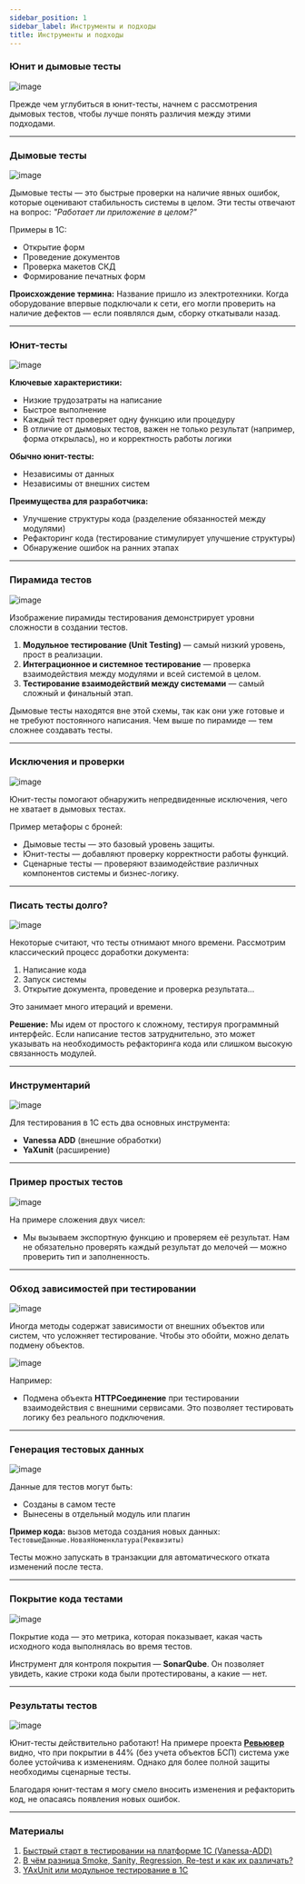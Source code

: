```yaml
---
sidebar_position: 1
sidebar_label: Инструменты и подходы
title: Инструменты и подходы
---
```

### **Юнит и дымовые тесты**

![image](img/0_Yunit%20i%20dymovye%20testy.jpg)

Прежде чем углубиться в юнит-тесты, начнем с рассмотрения дымовых тестов, чтобы лучше понять различия между этими подходами.

---

### **Дымовые тесты**

![image](img/1_Dymovye%20testy.jpg)

Дымовые тесты — это быстрые проверки на наличие явных ошибок, которые оценивают стабильность системы в целом. Эти тесты отвечают на вопрос: *"Работает ли приложение в целом?"*

Примеры в 1С:
- Открытие форм
- Проведение документов
- Проверка макетов СКД
- Формирование печатных форм

**Происхождение термина:**
Название пришло из электротехники. Когда оборудование впервые подключали к сети, его могли проверить на наличие дефектов — если появлялся дым, сборку откатывали назад.

---

### **Юнит-тесты**

![image](img/2_Yunit-testy.jpg)

**Ключевые характеристики:**
- Низкие трудозатраты на написание
- Быстрое выполнение
- Каждый тест проверяет одну функцию или процедуру
- В отличие от дымовых тестов, важен не только результат (например, форма открылась), но и корректность работы логики

**Обычно юнит-тесты:**
- Независимы от данных
- Независимы от внешних систем

**Преимущества для разработчика:**
- Улучшение структуры кода (разделение обязанностей между модулями)
- Рефакторинг кода (тестирование стимулирует улучшение структуры)
- Обнаружение ошибок на ранних этапах

---

### **Пирамида тестов**

![image](img/3_Piramida%20testov.jpg)

Изображение пирамиды тестирования демонстрирует уровни сложности в создании тестов.

1. **Модульное тестирование (Unit Testing)** — самый низкий уровень, прост в реализации.
2. **Интеграционное и системное тестирование** — проверка взаимодействия между модулями и всей системой в целом.
3. **Тестирование взаимодействий между системами** — самый сложный и финальный этап.

Дымовые тесты находятся вне этой схемы, так как они уже готовые и не требуют постоянного написания. Чем выше по пирамиде — тем сложнее создавать тесты.

---

### **Исключения и проверки**

![image](img/4_Isklyucheniya%20i%20proverki.jpg)

Юнит-тесты помогают обнаружить непредвиденные исключения, чего не хватает в дымовых тестах. 

Пример метафоры с броней:
- Дымовые тесты — это базовый уровень защиты.
- Юнит-тесты — добавляют проверку корректности работы функций.
- Сценарные тесты — проверяют взаимодействие различных компонентов системы и бизнес-логику.

---

### **Писать тесты долго?**

![image](img/5_Pisat%20testy%20dolgo.jpg)

Некоторые считают, что тесты отнимают много времени. Рассмотрим классический процесс доработки документа:
1. Написание кода
2. Запуск системы
3. Открытие документа, проведение и проверка результата...

Это занимает много итераций и времени.

**Решение:** Мы идем от простого к сложному, тестируя программный интерфейс. Если написание тестов затруднительно, это может указывать на необходимость рефакторинга кода или слишком высокую связанность модулей.

---

### **Инструментарий**

![image](img/6_Instrumentarij.jpg)

Для тестирования в 1С есть два основных инструмента:
- **Vanessa ADD** (внешние обработки)
- **YaXunit** (расширение)

---

### **Пример простых тестов**

![image](img/7_Primer%20prostyh%20testov.jpg)

На примере сложения двух чисел:
- Мы вызываем экспортную функцию и проверяем её результат. Нам не обязательно проверять каждый результат до мелочей — можно проверить тип и заполненность.

---

### **Обход зависимостей при тестировании**

![image](img/8_Obhod%20zavisimostej.jpg)

Иногда методы содержат зависимости от внешних объектов или систем, что усложняет тестирование. Чтобы это обойти, можно делать подмену объектов. 

![image](img/9_Obhod%20zavisimostej.jpg)

Например:
- Подмена объекта **HTTPСоединение** при тестировании взаимодействия с внешними сервисами. Это позволяет тестировать логику без реального подключения.

---

### **Генерация тестовых данных**

![image](img/10_Generaciya%20testovyh%20dannyh.jpg)

Данные для тестов могут быть:
- Созданы в самом тесте
- Вынесены в отдельный модуль или плагин

**Пример кода:** вызов метода создания новых данных: `ТестовыеДанные.НоваяНоменклатура(Реквизиты)`

Тесты можно запускать в транзакции для автоматического отката изменений после теста.

---

### **Покрытие кода тестами**

![image](img/11_Pokrytie%20koda%20testami.jpg)

Покрытие кода — это метрика, которая показывает, какая часть исходного кода выполнялась во время тестов.

Инструмент для контроля покрытия — **SonarQube**. Он позволяет увидеть, какие строки кода были протестированы, а какие — нет.

---

### **Результаты тестов**

![image](img/12_Rezultaty%20testov.jpg)

Юнит-тесты действительно работают! На примере проекта **[Ревьювер](https://infostart.ru/profile/350139/)** видно, что при покрытии в 44% (без учета объектов БСП) система уже более устойчива к изменениям. Однако для более полной защиты необходимы сценарные тесты. 

Благодаря юнит-тестам я могу смело вносить изменения и рефакторить код, не опасаясь появления новых ошибок.

---

### **Материалы**
1. [Быстрый старт в тестировании на платформе 1С (Vanessa-ADD)](https://infostart.ru/1c/articles/1801764/])
2. [В чём разница Smoke, Sanity, Regression, Re-test и как их различать?](https://habr.com/ru/articles/358142/)
3. [YAxUnit или модульное тестирование в 1С](https://infostart.ru/1c/articles/1976659/)